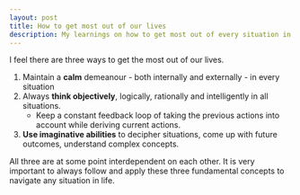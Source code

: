 ```yaml
---
layout: post
title: How to get most out of our lives
description: My learnings on how to get most out of every situation in life
---
```


I feel there are three ways to get the most out of our lives.

1. Maintain a **calm** demeanour - both internally and externally - in every situation
2. Always **think objectively**, logically, rationally and intelligently in all situations.
    - Keep a constant feedback loop of taking the previous actions into account while deriving current actions.
3. **Use imaginative abilities** to decipher situations, come up with future outcomes, understand complex concepts.


All three are at some point interdependent on each other. It is very important to always follow and apply these three fundamental concepts to navigate any situation in life.
